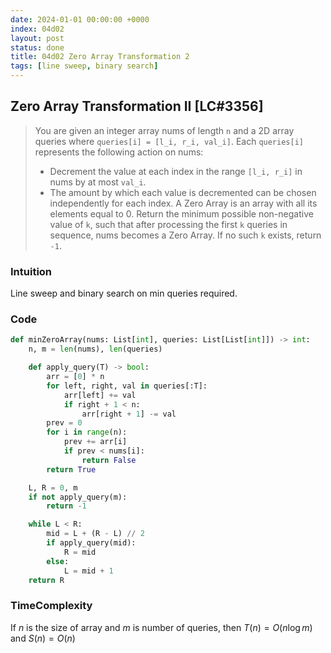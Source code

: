 ```yaml
---
date: 2024-01-01 00:00:00 +0000
index: 04d02
layout: post
status: done
title: 04d02 Zero Array Transformation 2
tags: [line sweep, binary search]
---
```



## Zero Array Transformation II [LC#3356]
> You are given an integer array nums of length `n` and a 2D array queries where `queries[i] = [l_i, r_i, val_i]`. Each `queries[i]` represents the following action on nums:
> - Decrement the value at each index in the range `[l_i, r_i]` in nums by at most `val_i`. 
> - The amount by which each value is decremented can be chosen independently for each index.
> A Zero Array is an array with all its elements equal to 0. Return the minimum possible non-negative value of `k`, such that after processing the first `k` queries in sequence, nums becomes a Zero Array. If no such `k` exists, return `-1`.


### Intuition
Line sweep and binary search on min queries required.

### Code
```python
def minZeroArray(nums: List[int], queries: List[List[int]]) -> int:
    n, m = len(nums), len(queries)

    def apply_query(T) -> bool:
        arr = [0] * n
        for left, right, val in queries[:T]:
            arr[left] += val
            if right + 1 < n:
                arr[right + 1] -= val
        prev = 0
        for i in range(n):
            prev += arr[i]
            if prev < nums[i]:
                return False
        return True

    L, R = 0, m
    if not apply_query(m):
        return -1

    while L < R:
        mid = L + (R - L) // 2
        if apply_query(mid):
            R = mid
        else:
            L = mid + 1
    return R
```

### TimeComplexity
If $n$ is the size of array and $m$ is number of queries, then
$T(n) = O(n \log m)$ and $S(n) = O(n)$